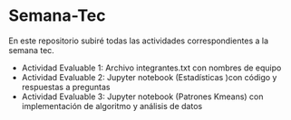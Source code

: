 # Semana-Tec

En este repositorio subiré todas las actividades correspondientes a la semana tec.

- Actividad Evaluable 1: Archivo integrantes.txt con nombres de equipo
- Actividad Evaluable 2: Jupyter notebook (Estadísticas )con código y respuestas a preguntas
- Actividad Evaluable 3: Jupyter notebook (Patrones Kmeans) con implementación de algoritmo y análisis de datos
